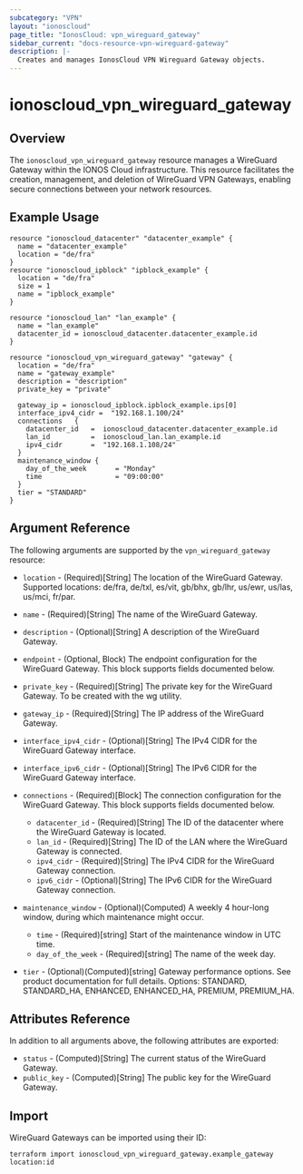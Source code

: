 ```yaml
---
subcategory: "VPN"
layout: "ionoscloud"
page_title: "IonosCloud: vpn_wireguard_gateway"
sidebar_current: "docs-resource-vpn-wireguard-gateway"
description: |-
  Creates and manages IonosCloud VPN Wireguard Gateway objects.
---
```


# ionoscloud_vpn_wireguard_gateway

## Overview

The `ionoscloud_vpn_wireguard_gateway` resource manages a WireGuard Gateway within the IONOS Cloud infrastructure. 
This resource facilitates the creation, management, and deletion of WireGuard VPN Gateways, enabling secure connections between your network resources.

## Example Usage

```hcl
resource "ionoscloud_datacenter" "datacenter_example" {
  name = "datacenter_example"
  location = "de/fra"
}
resource "ionoscloud_ipblock" "ipblock_example" {
  location = "de/fra"
  size = 1
  name = "ipblock_example"
}

resource "ionoscloud_lan" "lan_example" {
  name = "lan_example"
  datacenter_id = ionoscloud_datacenter.datacenter_example.id
}

resource "ionoscloud_vpn_wireguard_gateway" "gateway" {
  location = "de/fra"
  name = "gateway_example"
  description = "description"
  private_key = "private"

  gateway_ip = ionoscloud_ipblock.ipblock_example.ips[0]
  interface_ipv4_cidr =  "192.168.1.100/24"
  connections   {
    datacenter_id   =  ionoscloud_datacenter.datacenter_example.id
    lan_id          =  ionoscloud_lan.lan_example.id
    ipv4_cidr       =  "192.168.1.108/24"
  }
  maintenance_window {
    day_of_the_week       = "Monday"
    time                  = "09:00:00"
  }
  tier = "STANDARD"
}
```

## Argument Reference

The following arguments are supported by the `vpn_wireguard_gateway` resource:

- `location` - (Required)[String] The location of the WireGuard Gateway. Supported locations: de/fra, de/txl, es/vit,
  gb/bhx, gb/lhr, us/ewr, us/las, us/mci, fr/par.
- `name` - (Required)[String] The name of the WireGuard Gateway.
- `description` - (Optional)[String] A description of the WireGuard Gateway.
- `endpoint` - (Optional, Block) The endpoint configuration for the WireGuard Gateway. This block supports fields documented below.
- `private_key` - (Required)[String] The private key for the WireGuard Gateway. To be created with the wg utility.
- `gateway_ip` - (Required)[String] The IP address of the WireGuard Gateway.
- `interface_ipv4_cidr` - (Optional)[String] The IPv4 CIDR for the WireGuard Gateway interface.
- `interface_ipv6_cidr` - (Optional)[String] The IPv6 CIDR for the WireGuard Gateway interface.
- `connections` - (Required)[Block] The connection configuration for the WireGuard Gateway. This block supports fields documented below.
  - `datacenter_id` - (Required)[String] The ID of the datacenter where the WireGuard Gateway is located.
  - `lan_id` - (Required)[String] The ID of the LAN where the WireGuard Gateway is connected.
  - `ipv4_cidr` - (Required)[String] The IPv4 CIDR for the WireGuard Gateway connection.
  - `ipv6_cidr` - (Optional)[String] The IPv6 CIDR for the WireGuard Gateway connection.
  
- `maintenance_window` - (Optional)(Computed) A weekly 4 hour-long window, during which maintenance might occur.
  - `time` - (Required)[string] Start of the maintenance window in UTC time.
  - `day_of_the_week` - (Required)[string] The name of the week day.
- `tier` - (Optional)(Computed)[string] Gateway performance options.  See product documentation for full details. Options: STANDARD, STANDARD_HA, ENHANCED, ENHANCED_HA, PREMIUM, PREMIUM_HA.

## Attributes Reference

In addition to all arguments above, the following attributes are exported:

- `status` - (Computed)[String] The current status of the WireGuard Gateway.
- `public_key` - (Computed)[String] The public key for the WireGuard Gateway.

## Import

WireGuard Gateways can be imported using their ID:

```shell
terraform import ionoscloud_vpn_wireguard_gateway.example_gateway location:id
```
